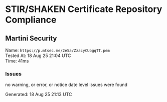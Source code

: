 # STIR/SHAKEN Certificate Repository Compliance

## Martini Security

Name: `https://p.mtsec.me/2e5a/ZzacyCUogqTT.pem`\
Tested At: 18 Aug 25 21:04 UTC\
Time: 41ms

### Issues

no warning, or error, or notice date level issues were found

Generated: 18 Aug 25 21:13 UTC
